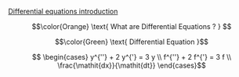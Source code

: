[Differential equations introduction](https://www.khanacademy.org/math/differential-equations/first-order-differential-equations/differential-equations-intro/v/differential-equation-introduction)

```math
\color{Orange} \text{ What are Differential Equations ? } 
```

```math
\color{Green} \text{ Differential Equation }
```

```math

  \begin{cases}
    y^{''} + 2 y^{'} = 3 y \\
    f^{''} + 2 f^{'} = 3 f \\
    \frac{\mathit{dx}}{\mathit{dt}}
  \end{cases}
```

